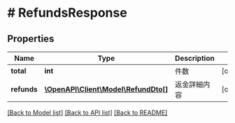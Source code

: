 # # RefundsResponse

## Properties

Name | Type | Description | Notes
------------ | ------------- | ------------- | -------------
**total** | **int** | 件数 | [optional] 
**refunds** | [**\OpenAPI\Client\Model\RefundDto[]**](RefundDto.md) | 返金詳細内容 | [optional] 

[[Back to Model list]](../../README.md#documentation-for-models) [[Back to API list]](../../README.md#documentation-for-api-endpoints) [[Back to README]](../../README.md)


